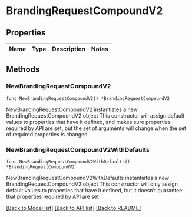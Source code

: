 # BrandingRequestCompoundV2

## Properties

Name | Type | Description | Notes
------------ | ------------- | ------------- | -------------

## Methods

### NewBrandingRequestCompoundV2

`func NewBrandingRequestCompoundV2() *BrandingRequestCompoundV2`

NewBrandingRequestCompoundV2 instantiates a new BrandingRequestCompoundV2 object
This constructor will assign default values to properties that have it defined,
and makes sure properties required by API are set, but the set of arguments
will change when the set of required properties is changed

### NewBrandingRequestCompoundV2WithDefaults

`func NewBrandingRequestCompoundV2WithDefaults() *BrandingRequestCompoundV2`

NewBrandingRequestCompoundV2WithDefaults instantiates a new BrandingRequestCompoundV2 object
This constructor will only assign default values to properties that have it defined,
but it doesn't guarantee that properties required by API are set


[[Back to Model list]](../README.md#documentation-for-models) [[Back to API list]](../README.md#documentation-for-api-endpoints) [[Back to README]](../README.md)


